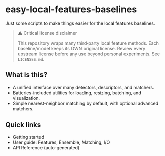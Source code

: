 # easy-local-features-baselines

Just some scripts to make things easier for the local features baselines.

> ⚠️ Critical license disclaimer
>
> This repository wraps many third‑party local feature methods. Each baseline/model keeps its OWN original license. Review every upstream license before any use beyond personal experiments.
> See `LICENSES.md`.

## What is this?

- A unified interface over many detectors, descriptors, and matchers.
- Batteries-included utilities for loading, resizing, batching, and visualization.
- Simple nearest-neighbor matching by default, with optional advanced matchers.

## Quick links

- Getting started
- User guide: Features, Ensemble, Matching, I/O
- API Reference (auto-generated)

